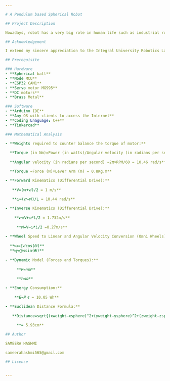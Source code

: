 ```yaml
---

# A Pendulum based Spherical Robot

## Project Description

Nowadays, robot has a very big role in human life such as industrial robot and medical robot,and also there are many design of the robot. Concerning on the work area such as uneven surface or high friction areas, some design might not be able to work magnificently to achieve objectives and tasks of robot purpose. In that case, the spherical robot is introduced to solve the problem. The spherical robot is a novel mechanism design to move the robot in multiconditioned surfaces. Unlike other kind of legged or wheeled robots, the main feature that make a spherical different from other is a ground contact point which is very small as compared to other designs. In principles, the spherical robot comprises of two DC motor to move forward and backward direction while robot’s heading is altered by the pendulum, which is actuated by another DC motor.

## Acknowledgement

I extend my sincere appreciation to the Integral University Robotics Lab ([https://www.robotics.iul.ac.in/](https://www.robotics.iul.ac.in/)) for their invaluable support throughout the development of the Spherical Robot. Their generous provision of funds, tools, and a conducive environment for research and innovation has been instrumental in bringing this project to fruition. I am deeply grateful for their guidance and expertise, which have played a pivotal role in the successful design and implementation of this robot using Arduino. This project would not have been possible without their unwavering support and mentorship.

## Prerequisite

### Hardware
- **Spherical ball**
- **Node MCU**
- **ESP32 CAM1**
- **Servo motor MG995**
- **DC motors**
- **Brass Metal**

### Software
- **Arduino IDE**
- **Any OS with clients to access the Internet**
- **Coding Lnaguage: C++**
- **Tinkercad**

### Mathematical Analysis

- **Weights required to counter balance the torque of motor:**
  
  **Torque (in Nm)=Power (in watts)/Angular velocity (in radians per second)**
  
  **Angular velocity (in radians per second) =2π×RPM/60 = 10.46 rad/s**

  **Torque =Force (N)×Lever Arm (m) = 0.8Kg.m**

- **Forward Kinematics (Differential Drive):**
  
   **V=(𝑣𝑟+𝑣𝑙)/2 = 1 m/s**
  
   **𝜔=(𝑣𝑟−𝑣𝑙)/L = 10.44 rad/s**

- **Inverse Kinematics (Differential Drive):**
  
    **𝑣𝑟=V+𝜔*𝐿/2 = 1.732m/s**
  
     **𝑣𝑙=V−𝜔*𝐿/2 =0.27m/s**
  
- **Wheel Speed to Linear and Angular Velocity Conversion (Omni Wheels):**
  
  **𝑣𝑥=∑𝑣𝑖cos⁡(𝜃𝑖)**
  **𝑣𝑦=∑𝑣𝑖sin⁡(𝜃𝑖)**
  
- **Dynamic Model (Forces and Torques):**
  
     **𝐹=𝑚𝑎**
  
     **𝜏=𝐼𝛼**

- **Energy Consumption:**
  
    **𝐸=𝑃⋅𝑡 = 10.05 Wh**

- **Euclidean Distance Formula:**
  
   **Distance=sqrt{(xweight−xsphere)^2+(yweight−ysphere)^2+(zweight−zsphere)^2}**
 
     **= 5.93cm**

## Author

SAMEERA HASHMI

sameerahashmi565@gmail.com

## License 


---
```

